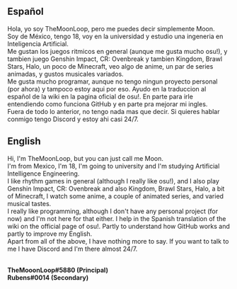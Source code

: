 ## Español
Hola, yo soy TheMoonLoop, pero me puedes decir simplemente Moon.\
Soy de México, tengo 18, voy en la universidad y estudio una ingeneria en Inteligencia Artificial.\
Me gustan los juegos ritmicos en general (aunque me gusta mucho osu!), y tambien juego Genshin Impact, CR: Ovenbreak y tambien Kingdom, Brawl Stars, Halo, un poco de Minecraft, veo algo de anime, un par de series animadas, y gustos musicales variados.\
Me gusta mucho programar, aunque no tengo ningun proyecto personal (por ahora) y tampoco estoy aqui por eso. Ayudo en la traduccion al español de la wiki en la pagina oficial de osu!. En parte para irle entendiendo como funciona GitHub y en parte pra mejorar mi ingles.\
Fuera de todo lo anterior, no tengo nada mas que decir. Si quieres hablar conmigo tengo Discord y estoy ahi casi 24/7.

## English
Hi, I'm TheMoonLoop, but you can just call me Moon.\
I'm from Mexico, I'm 18, I'm going to university and I'm studying Artificial Intelligence Engineering.\
I like rhythm games in general (although I really like osu!), and I also play Genshin Impact, CR: Ovenbreak and also Kingdom, Brawl Stars, Halo, a bit of Minecraft, I watch some anime, a couple of animated series, and varied musical tastes.\
I really like programming, although I don't have any personal project (for now) and I'm not here for that either. I help in the Spanish translation of the wiki on the official page of osu!. Partly to understand how GitHub works and partly to improve my English.\
Apart from all of the above, I have nothing more to say. If you want to talk to me I have Discord and I'm there almost 24/7.

\
**TheMooonLoop#5880 (Principal)\
Rubens#0014 (Secondary)**
